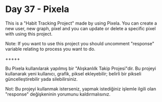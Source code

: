 # Day 37 - Pixela

This is a "Habit Tracking Project" made by using Pixela. You can create a new user, new graph,  pixel and you can update or delete a specific pixel with using this project.

Note: If you want to use this project you should uncomment "response" variable relating to process you want to do.

+++++

Bu Pixela kullanılarak yapılmış bir "Alışkanlılk Takip Projesi"dir. Bu projeyi kullanarak yeni kullanıcı, grafik, piksel ekleyebilir; belirli bir pikseli güncelleştirebilir yada silebilirsiniz.

Not: Bu projeyi kullanmak isterseniz, yapmak istediğiniz işlemle ilgili olan "response" değişkeninin yorumunu kaldırmalısınız.
